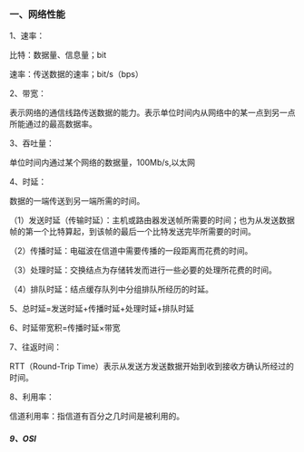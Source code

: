 ### 一、网络性能

1、速率：

比特：数据量、信息量；bit

速率：传送数据的速率；bit/s（bps）

2、带宽：

表示网络的通信线路传送数据的能力。表示单位时间内从网络中的某一点到另一点所能通过的最高数据率。

3、吞吐量：

单位时间内通过某个网络的数据量，100Mb/s,以太网

4、时延：

数据的一端传送到另一端所需的时间。

（1）发送时延（传输时延）：主机或路由器发送帧所需要的时间；也为从发送数据帧的第一个比特算起，到该帧的最后一个比特发送完毕所需要的时间。

（2）传播时延：电磁波在信道中需要传播的一段距离而花费的时间。

（3）处理时延：交换结点为存储转发而进行一些必要的处理所花费的时间。

（4）排队时延：结点缓存队列中分组排队所经历的时延。

5、总时延=发送时延+传播时延+处理时延+排队时延

6、时延带宽积=传播时延×带宽

7、往返时间：

RTT（Round-Trip Time）表示从发送方发送数据开始到收到接收方确认所经过的时间。

8、利用率：

信道利用率：指信道有百分之几时间是被利用的。

##### 9、OSI


